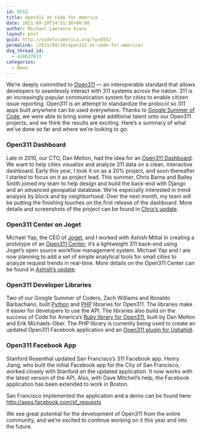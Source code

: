 ```yaml
---
id: 8552
title: Open311 at Code for America
date: 2011-09-20T14:51:36+00:00
author: Michael Lawrence Evans
layout: post
guid: http://codeforamerica.org/?p=8552
permalink: /2011/09/20/open311-at-code-for-america/
dsq_thread_id:
  - 420637633
categories:
  - News
---
```

We&#8217;re deeply committed to [Open311](http://www.open311.org) &#8212; an interoperable standard that allows developers to seamlessly interact with 311 systems across the nation. 311 is an increasingly popular communication system for cities to enable citizen issue reporting. Open311 is an attempt to standardize the protocol so 311 apps built anywhere can be used everywhere. Thanks to [Google Summer of Code](http://code.google.com/soc/), we were able to bring some great additional talent onto our Open311 projects, and we think the results are exciting. Here&#8217;s a summary of what we&#8217;ve done so far and where we&#8217;re looking to go:

### Open311 Dashboard

Late in 2010, our CTO, Dan Melton, had the idea for an [Open311 Dashboard](http://codeforamerica.org/?cfa_project=open311-dashboard). We want to help cities visualize and analyze 311 data on a clean, interactive dashboard. Early this year, I took it on as a 20% project, and soon thereafter I started to focus on it as project lead. This summer, Chris Barna and Bailey Smith joined my team to help design and build the back-end with Django and an advanced geospatial database. We&#8217;re especially interested in trend analysis by block and by neighborhood. Over the next month, my team will be putting the finishing touches on the first release of the dashboard. More details and screenshots of the project can be found in [Chris&#8217;s update](http://codeforamerica.org/2011/08/31/chriss-cfa-summer-preview-the-open311-dashboard).

### Open311 Center on Joget

Michael Yap, the CEO of [Joget](http://www.joget.org), and I worked with Ashish Mittal in creating a prototype of an [Open311 Center](http://codeforamerica.org/2011/09/09/ashishs-cfa-summer-starting-the-open311-center/); it&#8217;s a lightweight 311 back-end using Joget&#8217;s open source workflow management system. Michael Yap and I are now planning to add a set of simple analytical tools for small cities to analyze request trends in real-time. More details on the Open311 Center can be found in [Ashish&#8217;s update](http://codeforamerica.org/2011/09/09/ashishs-cfa-summer-starting-the-open311-center/).

### Open311 Developer Libraries

Two of our Google Summer of Coders, Zach Williams and Ronaldo Barbachano, built [Python](https://github.com/codeforamerica/open311_python) and [PHP](https://github.com/codeforamerica/open311_php) libraries for Open311. The libraries make it easier for developers to use the API. The libraries also build on the success of Code for America&#8217;s [Ruby library for Open311](http://rubygems.org/gems/open311), built by Dan Melton and Erik Michaels-Ober. The PHP library is currently being used to create an updated Open311 Facebook application and an [Open311 plugin for Ushahidi](https://github.com/tskochanski/Open311-Plugin-for-Ushahidi).

### Open311 Facebook App

Stanford Rosenthal updated San Francisco&#8217;s 311 Facebook app. Henry Jiang, who built the initial Facebook app for the City of San Francisco, worked closely with Stanford on the updated application. It now works with the latest version of the API. Also, with Dave Mitchell&#8217;s help, the Facebook application has been extended to work in Boston.

San Francisco implemented the application and a demo can be found here: <http://apps.facebook.com/sf_requests>

We see great potential for the development of Open311 from the entire community, and we&#8217;re excited to continue working on it this year and into the future.